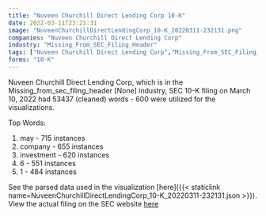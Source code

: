 ```yaml
---
title: "Nuveen Churchill Direct Lending Corp 10-K"
date: 2022-03-11T23:21:31
image: "NuveenChurchillDirectLendingCorp_10-K_20220311-232131.png"
companies: "Nuveen Churchill Direct Lending Corp"
industry: "Missing_From_SEC_Filing_Header"
tags: ["Nuveen Churchill Direct Lending Corp","Missing_From_SEC_Filing_Header","03-10-2022","10-K"]
forms: "10-K"
---
```

Nuveen Churchill Direct Lending Corp, which is in the Missing_from_sec_filing_header [None] industry, SEC 10-K filing on March 10, 2022 had 53437 (cleaned) words - 600 were utilized for the visualizations.

Top Words:
1. may - 715 instances
2. company - 655 instances
3. investment - 620 instances
4. 6 - 551 instances
5. 1 - 484 instances


See the parsed data used in the visualization [here]({{< staticlink name=NuveenChurchillDirectLendingCorp_10-K_20220311-232131.json >}}).  
View the actual filing on the SEC website [here](https://www.sec.gov/Archives/edgar/data/1737924/0001628280-22-005765.txt)